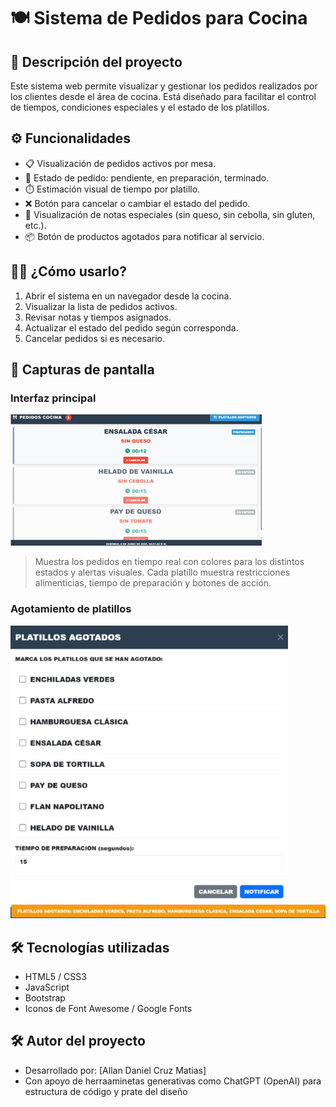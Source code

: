 # 🍽️ Sistema de Pedidos para Cocina

## 📝 Descripción del proyecto
Este sistema web permite visualizar y gestionar los pedidos realizados por los clientes desde el área de cocina. Está diseñado para facilitar el control de tiempos, condiciones especiales y el estado de los platillos.

## ⚙️ Funcionalidades
- 📋 Visualización de pedidos activos por mesa.
- 🔄 Estado de pedido: pendiente, en preparación, terminado.
- ⏱️ Estimación visual de tiempo por platillo.
- ❌ Botón para cancelar o cambiar el estado del pedido.
- 🧾 Visualización de notas especiales (sin queso, sin cebolla, sin gluten, etc.).
- 📦 Botón de productos agotados para notificar al servicio.

## 👨‍🍳 ¿Cómo usarlo?
1. Abrir el sistema en un navegador desde la cocina.
2. Visualizar la lista de pedidos activos.
3. Revisar notas y tiempos asignados.
4. Actualizar el estado del pedido según corresponda.
5. Cancelar pedidos si es necesario.

## 📸 Capturas de pantalla
### Interfaz principal
![alt text](image-1.png)
> Muestra los pedidos en tiempo real con colores para los distintos estados y alertas visuales.
> Cada platillo muestra restricciones alimenticias, tiempo de preparación y botones de acción.
### Agotamiento de platillos
![alt text](image-2.png)
![alt text](image-3.png)

## 🛠️ Tecnologías utilizadas
- HTML5 / CSS3
- JavaScript
- Bootstrap
- Iconos de Font Awesome / Google Fonts

## 🛠️ Autor del proyecto
- Desarrollado por: [Allan Daniel Cruz Matias]
- Con apoyo de herraaminetas generativas como ChatGPT (OpenAI) para estructura de código y prate del diseño
